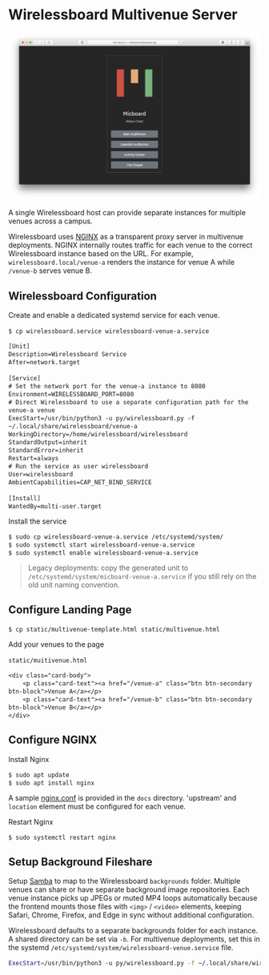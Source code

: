 # Wirelessboard Multivenue Server

![wirelessboard multivenue](img/multivenue.png)


A single Wirelessboard host can provide separate instances for multiple venues across a campus.

Wirelessboard uses [NGINX](https://www.nginx.com) as a transparent proxy server in multivenue deployments. NGINX internally routes traffic for each venue to the correct Wirelessboard instance based on the URL. For example, `wirelessboard.local/venue-a` renders the instance for venue A while `/venue-b` serves venue B.

## Wirelessboard Configuration
Create and enable a dedicated systemd service for each venue.


`$ cp wirelessboard.service wirelessboard-venue-a.service`

```
[Unit]
Description=Wirelessboard Service
After=network.target

[Service]
# Set the network port for the venue-a instance to 8080
Environment=WIRELESSBOARD_PORT=8080
# Direct Wirelessboard to use a separate configuration path for the venue-a venue
ExecStart=/usr/bin/python3 -u py/wirelessboard.py -f ~/.local/share/wirelessboard/venue-a
WorkingDirectory=/home/wirelessboard/wirelessboard
StandardOutput=inherit
StandardError=inherit
Restart=always
# Run the service as user wirelessboard
User=wirelessboard
AmbientCapabilities=CAP_NET_BIND_SERVICE

[Install]
WantedBy=multi-user.target
```

Install the service
```
$ sudo cp wirelessboard-venue-a.service /etc/systemd/system/
$ sudo systemctl start wirelessboard-venue-a.service
$ sudo systemctl enable wirelessboard-venue-a.service
```

> Legacy deployments: copy the generated unit to `/etc/systemd/system/micboard-venue-a.service` if you still rely on the old unit naming convention.

## Configure Landing Page
```
$ cp static/multivenue-template.html static/multivenue.html
```

Add your venues to the page

`static/muitivenue.html`
```
<div class="card-body">
    <p class="card-text"><a href="/venue-a" class="btn btn-secondary btn-block">Venue A</a></p>
    <p class="card-text"><a href="/venue-b" class="btn btn-secondary btn-block">Venue B</a></p>
</div>
```

## Configure NGINX
Install Nginx
```
$ sudo apt update
$ sudo apt install nginx
```

A sample [nginx.conf](nginx-sample.conf) is provided in the `docs` directory.  'upstream' and `location` element must be configured for each venue.


Restart Nginx
```
$ sudo systemctl restart nginx
```

## Setup Background Fileshare
Setup [Samba](fileshare.md) to map to the Wirelessboard `backgrounds` folder. Multiple venues can share or have separate background image repositories. Each venue instance picks up JPEGs or muted MP4 loops automatically because the frontend mounts those files with `<img>` / `<video>` elements, keeping Safari, Chrome, Firefox, and Edge in sync without additional configuration.

Wirelessboard defaults to a separate backgrounds folder for each instance. A shared directory can be set via `-b`. For multivenue deployments, set this in the systemd `/etc/systemd/system/wirelessboard-venue.service` file.

```bash
ExecStart=/usr/bin/python3 -u py/wirelessboard.py -f ~/.local/share/wirelessboard/venue-a -b ~/.local/share/wirelessboard/backgrounds
```
